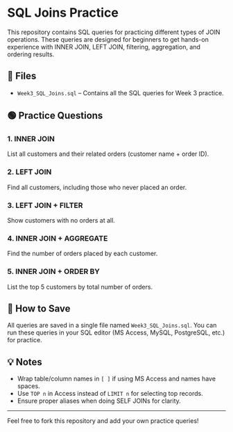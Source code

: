 # SQL Joins Practice

This repository contains SQL queries for practicing different types of JOIN operations. These queries are designed for beginners to get hands-on experience with INNER JOIN, LEFT JOIN, filtering, aggregation, and ordering results.

## 📂 Files

- `Week3_SQL_Joins.sql` – Contains all the SQL queries for Week 3 practice.

## 🟢 Practice Questions

### 1. INNER JOIN
List all customers and their related orders (customer name + order ID).

### 2. LEFT JOIN
Find all customers, including those who never placed an order.

### 3. LEFT JOIN + FILTER
Show customers with no orders at all.

### 4. INNER JOIN + AGGREGATE
Find the number of orders placed by each customer.

### 5. INNER JOIN + ORDER BY
List the top 5 customers by total number of orders.

## 📝 How to Save

All queries are saved in a single file named `Week3_SQL_Joins.sql`. You can run these queries in your SQL editor (MS Access, MySQL, PostgreSQL, etc.) for practice.

## 💡 Notes

- Wrap table/column names in `[ ]` if using MS Access and names have spaces.
- Use `TOP n` in Access instead of `LIMIT n` for selecting top records.
- Ensure proper aliases when doing SELF JOINs for clarity.

---

Feel free to fork this repository and add your own practice queries!
